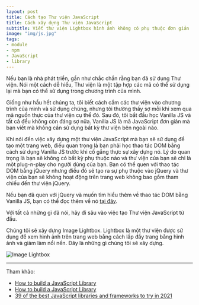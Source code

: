 ```yaml
---
layout: post
title: Cách tạo Thư viện JavaScript
title: Cách xây dựng Thư viện JavaScript
subtitle: Viết thư viện Lightbox hình ảnh không có phụ thuộc đơn giản
image: "img/js.jpg"
tags:
- module
- npm
- JavaScript
- library
---
```


Nếu bạn là nhà phát triển, gần như chắc chắn rằng bạn đã sử dụng Thư viện. Nói một cách dễ hiểu, Thư viện là một tập hợp các mã có thể sử dụng lại mà bạn có thể sử dụng trong chương trình của mình.

Giống như hầu hết chúng ta, tôi biết cách cắm các thư viện vào chương trình của mình và sử dụng chúng, nhưng tôi thường thấy sợ mỗi khi xem qua mã nguồn thực của thư viện cụ thể đó. Sau đó, tôi bắt đầu học Vanilla JS và tất cả đều không còn đáng sợ nữa. Vanilla JS là mã JavaScript đơn giản mà bạn viết mà không cần sử dụng bất kỳ thư viện bên ngoài nào.

Khi nói đến việc xây dựng một thư viện JavaScript mà bạn sẽ sử dụng để tạo một trang web, điều quan trọng là bạn phải học thao tác DOM bằng cách sử dụng Vanilla JS trước khi cố gắng thực sự xây dựng nó. Lý do quan trọng là bạn sẽ không có bất kỳ phụ thuộc nào và thư viện của bạn sẽ chỉ là một plug-n-play cho người dùng của bạn. Bạn có thể quen với thao tác DOM bằng jQuery nhưng điều đó sẽ tạo ra sự phụ thuộc vào jQuery và thư viện của bạn sẽ không hoạt động trên trang web không bao gồm tham chiếu đến thư viện jQuery.

Nếu bạn đã quen với jQuery và muốn tìm hiểu thêm về thao tác DOM bằng Vanilla JS, bạn có thể đọc thêm về nó [tại đây](https://faisalrashid.tech/blogs/JavaScript-vs-jQuery).

Với tất cả những gì đã nói, hãy đi sâu vào việc tạo Thư viện JavaScript từ đầu.

Chúng tôi sẽ xây dựng Image Lightbox. Lightbox là một thư viện được sử dụng để xem hình ảnh trên trang web bằng cách lấp đầy trang bằng hình ảnh và giảm làm nổi nền. Đây là những gì chúng tôi sẽ xây dựng.

![Image Lightbox](https://boxxv.github.io/img/posts/fs-ligthbox.gif "Image Lightbox")




-----
Tham khảo:
- [How to build a JavaScript Library](https://faisalrashid.tech/blogs/How-to-build-a-JavaScript-Library)
- [How to build a JavaScript Library](https://levelup.gitconnected.com/how-to-build-a-javascript-library-6b7161315f3d)
- [39 of the best JavaScript libraries and frameworks to try in 2021](https://getflywheel.com/layout/best-javascript-libraries-frameworks-2020/)
